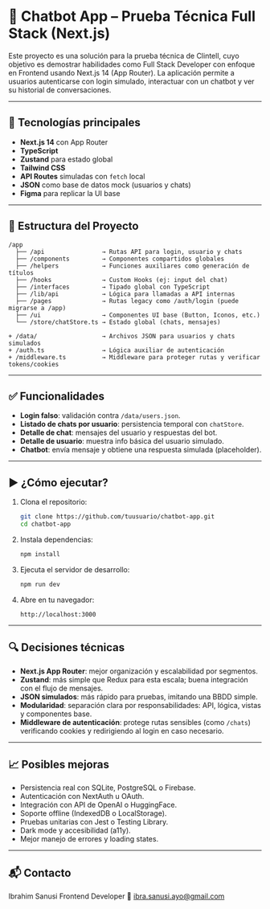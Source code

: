 # 🧠 Chatbot App – Prueba Técnica Full Stack (Next.js)

Este proyecto es una solución para la prueba técnica de Clintell, cuyo objetivo es demostrar habilidades como Full Stack Developer con enfoque en Frontend usando Next.js 14 (App Router). La aplicación permite a usuarios autenticarse con login simulado, interactuar con un chatbot y ver su historial de conversaciones.

---

## 🚀 Tecnologías principales

- **Next.js 14** con App Router
- **TypeScript**
- **Zustand** para estado global
- **Tailwind CSS**
- **API Routes** simuladas con `fetch` local
- **JSON** como base de datos mock (usuarios y chats)
- **Figma** para replicar la UI base

---

## 🧱 Estructura del Proyecto

```
/app
  ├── /api                → Rutas API para login, usuario y chats
  ├── /components         → Componentes compartidos globales
  ├── /helpers            → Funciones auxiliares como generación de títulos
  ├── /hooks              → Custom Hooks (ej: input del chat)
  ├── /interfaces         → Tipado global con TypeScript
  ├── /lib/api            → Lógica para llamadas a API internas
  ├── /pages              → Rutas legacy como /auth/login (puede migrarse a /app)
  ├── /ui                 → Componentes UI base (Button, Iconos, etc.)
  └── /store/chatStore.ts → Estado global (chats, mensajes)

+ /data/                  → Archivos JSON para usuarios y chats simulados
+ /auth.ts                → Lógica auxiliar de autenticación
+ /middleware.ts          → Middleware para proteger rutas y verificar tokens/cookies
```

---

## ✅ Funcionalidades

- **Login falso**: validación contra `/data/users.json`.
- **Listado de chats por usuario**: persistencia temporal con `chatStore`.
- **Detalle de chat**: mensajes del usuario y respuestas del bot.
- **Detalle de usuario**: muestra info básica del usuario simulado.
- **Chatbot**: envía mensaje y obtiene una respuesta simulada (placeholder).

---

## ▶️ ¿Cómo ejecutar?

1. Clona el repositorio:

   ```bash
   git clone https://github.com/tuusuario/chatbot-app.git
   cd chatbot-app
   ```

2. Instala dependencias:

   ```bash
   npm install
   ```

3. Ejecuta el servidor de desarrollo:

   ```bash
   npm run dev
   ```

4. Abre en tu navegador:
   ```
   http://localhost:3000
   ```

---

## 🔍 Decisiones técnicas

- **Next.js App Router**: mejor organización y escalabilidad por segmentos.
- **Zustand**: más simple que Redux para esta escala; buena integración con el flujo de mensajes.
- **JSON simulados**: más rápido para pruebas, imitando una BBDD simple.
- **Modularidad**: separación clara por responsabilidades: API, lógica, vistas y componentes base.
- **Middleware de autenticación**: protege rutas sensibles (como `/chats`) verificando cookies y redirigiendo al login en caso necesario.

---

## 📈 Posibles mejoras

- Persistencia real con SQLite, PostgreSQL o Firebase.
- Autenticación con NextAuth u OAuth.
- Integración con API de OpenAI o HuggingFace.
- Soporte offline (IndexedDB o LocalStorage).
- Pruebas unitarias con Jest o Testing Library.
- Dark mode y accesibilidad (a11y).
- Mejor manejo de errores y loading states.

---

## 📬 Contacto

Ibrahim Sanusi
Frontend Developer
📧 ibra.sanusi.ayo@gmail.com
